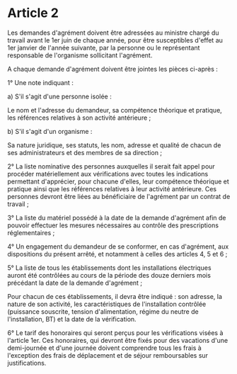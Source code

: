 # Article 2

Les demandes d'agrément doivent être adressées au ministre chargé du travail avant le 1er juin de chaque année, pour être susceptibles d'effet au 1er janvier de l'année suivante, par la personne ou le représentant responsable de l'organisme sollicitant l'agrément.

A chaque demande d'agrément doivent être jointes les pièces ci-après :

1° Une note indiquant :

a) S'il s'agit d'une personne isolée :

Le nom et l'adresse du demandeur, sa compétence théorique et pratique, les références relatives à son activité antérieure ;

b) S'il s'agit d'un organisme :

Sa nature juridique, ses statuts, les nom, adresse et qualité de chacun de ses administrateurs et des membres de sa direction ;

2° La liste nominative des personnes auxquelles il serait fait appel pour procéder matériellement aux vérifications avec toutes les indications permettant d'apprécier, pour chacune d'elles, leur compétence théorique et pratique ainsi que les références relatives à leur activité antérieure. Ces personnes devront être liées au bénéficiaire de l'agrément par un contrat de travail ;

3° La liste du matériel possédé à la date de la demande d'agrément afin de pouvoir effectuer les mesures nécessaires au contrôle des prescriptions réglementaires ;

4° Un engagement du demandeur de se conformer, en cas d'agrément, aux dispositions du présent arrêté, et notamment à celles des articles 4, 5 et 6 ;

5° La liste de tous les établissements dont les installations électriques auront été contrôlées au cours de la période des douze derniers mois précédant la date de la demande d'agrément ;

Pour chacun de ces établissements, il devra être indiqué : son adresse, la nature de son activité, les caractéristiques de l'installation contrôlée (puissance souscrite, tension d'alimentation, régime du neutre de l'installation, BT) et la date de la vérification.

6° Le tarif des honoraires qui seront perçus pour les vérifications visées à l'article 1er. Ces honoraires, qui devront être fixés pour des vacations d'une demi-journée et d'une journée doivent comprendre tous les frais à l'exception des frais de déplacement et de séjour remboursables sur justifications.

